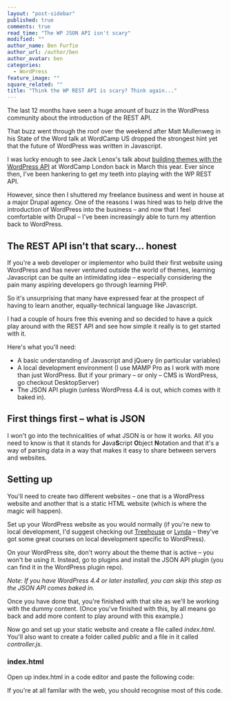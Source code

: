 ```yaml
---
layout: "post-sidebar"
published: true
comments: true
read_time: "The WP JSON API isn't scary"
modified: ""
author_name: Ben Furfie
author_url: /author/ben
author_avatar: ben
categories: 
  - WordPress
feature_image: ""
square_related: ""
title: "Think the WP REST API is scary? Think again..."
---
```


The last 12 months have seen a huge amount of buzz in the WordPress community about the introduction of the REST API.

That buzz went through the roof over the weekend after Matt Mullenweg in his State of the Word talk at WordCamp US dropped the strongest hint yet that the future of WordPress was written in Javascript.

I was lucky enough to see Jack Lenox's talk about [building themes with the WordPress API](http://jacklenox.com/2015/03/30/building-themes-with-the-wp-rest-api-wordcamp-london-march-2015/) at WordCamp London back in March this year. Ever since then, I've been hankering to get my teeth into playing with the WP REST API.

However, since then I shuttered my freelance business and went in house at a major Drupal agency. One of the reasons I was hired was to help drive the introduction of WordPress into the business – and now that I feel comfortable with Drupal – I've been increasingly able to turn my attention back to WordPress.

## The REST API isn't that scary... honest
If you're a web developer or implementor who build their first website using WordPress and has never ventured outside the world of themes, learning Javascript can be quite an intimidating idea – especially considering the pain many aspiring developers go through learning PHP.

So it's unsurprising that many have expressed fear at the prospect of having to learn another, equally-technical language like Javascript.

I had a couple of hours free this evening and so decided to have a quick play around with the REST API and see how simple it really is to get started with it.

Here's what you'll need:
- A basic understanding of Javascript and jQuery (in particular variables)
- A local development environment (I use MAMP Pro as I work with more than just WordPress. But if your primary – or only – CMS is WordPress, go checkout DesktopServer)
- The JSON API plugin (unless WordPress 4.4 is out, which comes with it baked in).

## First things first – what is JSON
I won't go into the technicalities of what JSON is or how it works. All you need to know is that it stands for **J**ava**S**cript **O**bject **N**otation and that it's a way of parsing data in a way that makes it easy to share between servers and websites.

## Setting up
You'll need to create two different websites – one that is a WordPress website and another that is a static HTML website (which is where the magic will happen).

Set up your WordPress website as you would normally (if you're new to local development, I'd suggest checking out [Treehouse](http://www.teamtreehouse.com) or [Lynda](http://www.lynda.com) – they've got some great courses on local development specific to WordPress).

On your WordPress site, don't worry about the theme that is active – you won't be using it. Instead, go to plugins and install the JSON API plugin (you can find it in the WordPress plugin repo).

_Note: If you have WordPress 4.4 or later installed, you can skip this step as the JSON API comes baked in._

Once you have done that, you're finished with that site as we'll be working with the dummy content. (Once you've finished with this, by all means go back and add more content to play around with this example.)

Now go and set up your static website and create a file called _index.html_. You'll also want to create a folder called _public_ and a file in it called _controller.js_.

### index.html
Open up index.html in a code editor and paste the following code:

<script src="https://gist.github.com/benfurfie/ce28f6153cb6453c84e2.js"></script>

If you're at all familar with the web, you should recognise most of this code.



